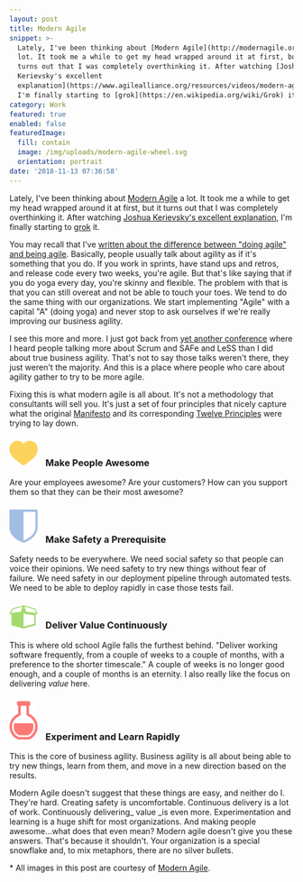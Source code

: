 ```yaml
---
layout: post
title: Modern Agile
snippet: >-
  Lately, I've been thinking about [Modern Agile](http://modernagile.org/) a
  lot. It took me a while to get my head wrapped around it at first, but it
  turns out that I was completely overthinking it. After watching [Joshua
  Kerievsky's excellent
  explanation](https://www.agilealliance.org/resources/videos/modern-agile/),
  I'm finally starting to [grok](https://en.wikipedia.org/wiki/Grok) it. 
category: Work
featured: true
enabled: false
featuredImage:
  fill: contain
  image: /img/uploads/modern-agile-wheel.svg
  orientation: portrait
date: '2018-11-13 07:36:58'
---
```

<style>
.bullet-container {
  width: 50px; 
  text-align: center; 
  display: inline-block; 
  margin-right: 10px
}

.bullet-container img {
  height: auto; 
  display: inline;
  max-width: 100%;
}
</style>

Lately, I've been thinking about [Modern Agile](http://modernagile.org/) a lot. It took me a while to get my head wrapped around it at first, but it turns out that I was completely overthinking it. After watching [Joshua Kerievsky's excellent explanation](https://www.agilealliance.org/resources/videos/modern-agile/), I'm finally starting to [grok](https://en.wikipedia.org/wiki/Grok) it. 

You may recall that I've [written about the difference between "doing agile" and being agile](/blog/doing-agile-vs-being-agile/). Basically, people usually talk about agility as if it's something that you do. If you work in sprints, have stand ups and retros, and release code every two weeks, you're agile. But that's like saying that if you do yoga every day, you're skinny and flexible. The problem with that is that you can still overeat and not be able to touch your toes. We tend to do the same thing with our organizations. We start implementing "Agile" with a capital "A" (doing yoga) and never stop to ask ourselves if we're really improving our business agility. 

I see this more and more. I just got back from [yet another conference](/work/#conferences) where I heard people talking more about Scrum and SAFe and LeSS than I did about true business agility. That's not to say those talks weren't there, they just weren't the majority. And this is a place where people who care about agility gather to try to be more agile. 

Fixing this is what modern agile is all about. It's not a methodology that consultants will sell you. It's just a set of four principles that nicely capture what the original [Manifesto](http://agilemanifesto.org) and its corresponding [Twelve Principles](http://agilemanifesto.org/principles.html) were trying to lay down.

### <span class="bullet-container">![](/img/uploads/icon-small-make-people-awesome-alt.svg)</span> Make People Awesome

Are your employees awesome? Are your customers? How can you support them so that they can be their most awesome?

### <span class="bullet-container">![](/img/uploads/icon-small-make-safety-a-prerequisite-alt.svg)</span> Make Safety a Prerequisite

Safety needs to be everywhere. We need social safety so that people can voice their opinions. We need safety to try new things without fear of failure. We need safety in our deployment pipeline through automated tests. We need to be able to deploy rapidly in case those tests fail. 

### <span class="bullet-container">![](/img/uploads/icon-small-deliver-value-continuously-alt.svg)</span> Deliver Value Continuously

This is where old school Agile falls the furthest behind. "Deliver working software frequently, from a couple of weeks to a couple of months, with a preference to the shorter timescale." A couple of weeks is no longer good enough, and a couple of months is an eternity. I also really like the focus on delivering _value_ here. 

### <span class="bullet-container">![](/img/uploads/icon-small-experiment-and-learn-rapidly-alt.svg)</span> Experiment and Learn Rapidly

This is the core of business agility. Business agility is all about being able to try new things, learn from them, and move in a new direction based on the results.

Modern Agile doesn't suggest that these things are easy, and neither do I. They're hard. Creating safety is uncomfortable. Continuous delivery is a lot of work. Continuously delivering_ value _is even more.  Experimentation and learning is a huge shift for most organizations. And making people awesome...what does that even mean? Modern agile doesn't give you these answers. That's because it shouldn't. Your organization is a special snowflake and, to mix metaphors, there are no silver bullets. 

\* All images in this post are courtesy of [Modern Agile](http://modernagile.org/).

